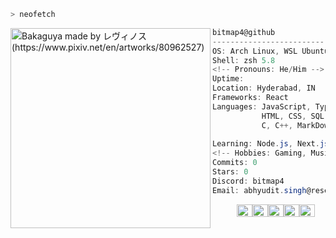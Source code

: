 ```zsh
> neofetch
```

<img align="left" src="https://i.redd.it/h7dae4o0uk461.jpg" alt="Bakaguya made by レヴィノス (https://www.pixiv.net/en/artworks/80962527)" width="320" /> 

```csharp
bitmap4@github
-------------------------
OS: Arch Linux, WSL Ubuntu on Windows 11, iOS
Shell: zsh 5.8
<!-- Pronouns: He/Him -->
Uptime: 
Location: Hyderabad, IN
Frameworks: React
Languages: JavaScript, TypeScript,
           HTML, CSS, SQL, Python,
           C, C++, MarkDown, LaTeX,
           
Learning: Node.js, Next.js, Dart
<!-- Hobbies: Gaming, Music, -->
Commits: 0
Stars: 0
Discord: bitmap4
Email: abhyudit.singh@research.iiit.ac.in
```
<p align="left">
  &nbsp; &nbsp; &nbsp; &nbsp; &nbsp;
  <img alt="#474342" src="https://via.placeholder.com/15/474342/000000?text=+" width="25" height="20" /><img alt="#fbedf6" src="https://via.placeholder.com/15/fbedf6/000000?text=+" width="25" height="20" /><img alt="#c9594d" src="https://via.placeholder.com/15/c9594d/000000?text=+" width="25" height="20" /><img alt="#f8b9b2" src="https://via.placeholder.com/15/f8b9b2/000000?text=+" width="25" height="20" /><img alt="#ae9c9d" src="https://via.placeholder.com/15/ae9c9d/000000?text=+" width="25" height="20" />
</p>
